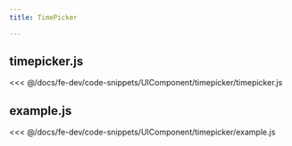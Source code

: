 ```yaml
---
title: TimePicker

---
```


## timepicker.js
<<< @/docs/fe-dev/code-snippets/UIComponent/timepicker/timepicker.js

## example.js
<<< @/docs/fe-dev/code-snippets/UIComponent/timepicker/example.js

